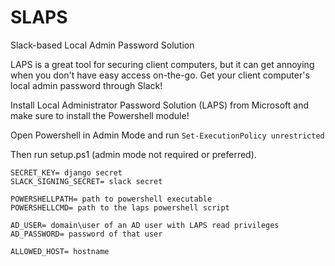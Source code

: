 # SLAPS
Slack-based Local Admin Password Solution

LAPS is a great tool for securing client computers, but it can get annoying when you don't have easy access on-the-go. Get your client computer's local admin password through Slack!

Install Local Administrator Password Solution (LAPS) from Microsoft and make sure to install the Powershell module!

Open Powershell in Admin Mode and run `Set-ExecutionPolicy unrestricted`

Then run setup.ps1 (admin mode not required or preferred).

```
SECRET_KEY= django secret
SLACK_SIGNING_SECRET= slack secret

POWERSHELLPATH= path to powershell executable
POWERSHELLCMD= path to the laps powershell script

AD_USER= domain\user of an AD user with LAPS read privileges
AD_PASSWORD= password of that user

ALLOWED_HOST= hostname
```

